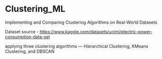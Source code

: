 # Clustering_ML

Implementing and Comparing Clustering Algorithms on Real-World Datasets

Dataset source - https://www.kaggle.com/datasets/uciml/electric-power-consumption-data-set

applying three clustering algorithms — 
Hierarchical Clustering, 
KMeans Clustering, and 
DBSCAN 
